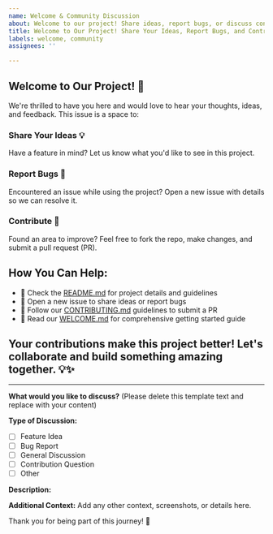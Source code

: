 ```yaml
---
name: Welcome & Community Discussion
about: Welcome to our project! Share ideas, report bugs, or discuss contributions
title: Welcome to Our Project! Share Your Ideas, Report Bugs, and Contribute 🚀
labels: welcome, community
assignees: ''

---
```


## Welcome to Our Project! 👋

We're thrilled to have you here and would love to hear your thoughts, ideas, and feedback. This issue is a space to:

### Share Your Ideas 💡
Have a feature in mind? Let us know what you'd like to see in this project.

### Report Bugs 🐛
Encountered an issue while using the project? Open a new issue with details so we can resolve it.

### Contribute 🤝
Found an area to improve? Feel free to fork the repo, make changes, and submit a pull request (PR).

## How You Can Help:

- 📖 Check the [README.md](https://github.com/may-tas/TextEditingApp/blob/main/README.md) for project details and guidelines
- 🐛 Open a new issue to share ideas or report bugs
- 🚀 Follow our [CONTRIBUTING.md](https://github.com/may-tas/TextEditingApp/blob/main/CONTRIBUTING.md) guidelines to submit a PR
- 💬 Read our [WELCOME.md](https://github.com/may-tas/TextEditingApp/blob/main/WELCOME.md) for comprehensive getting started guide

## Your contributions make this project better! Let's collaborate and build something amazing together. 💡✨

---

**What would you like to discuss?** (Please delete this template text and replace with your content)

**Type of Discussion:**
- [ ] Feature Idea
- [ ] Bug Report
- [ ] General Discussion
- [ ] Contribution Question
- [ ] Other

**Description:**

**Additional Context:**
Add any other context, screenshots, or details here.

Thank you for being part of this journey! 🎉